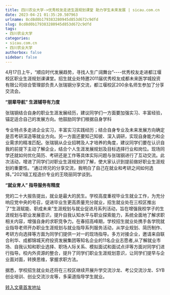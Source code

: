 ```yaml
---
title: 四川农业大学->优秀校友走进生涯规划课堂 助力学生未来发展 | sicau.com.cn
date: 2023-04-21 01:35:20.507963
urlname: 8cd8d0b179383280945d853d672c9dfd
slug: 8cd8d0b179383280945d853d672c9dfd
tags: 
- 四川农业大学
categories:
- sicau.com.cn
- 四川农业大学
authorbox: false
sidebar: false
---
```

4月17日上午，“顺应时代发展趋势，寻找人生广阔舞台”----优秀校友走进都江堰校区职业生涯规划课课堂。招生就业处特邀2011届优秀校友成都未来医学城投资有限公司综合管理部负责人张瑞钢分享交流，都江堰校区200余名师生参加了分享交流会。

**“朋辈导航” 生涯辅导有力度**

张瑞钢结合自身的职业生涯发展经历，建议同学们一方面要加强实习、丰富经验，锚定适合自己的发展方向。他鼓励同学们根据自身学科
<!--more-->
专业特点多走进企业实习，丰富实习实践经历；结合自身专业及未来发展方向确定是否考研深造等就业方向。另一方面还要知己知彼、深入调研，实现自身能力和企业需求的精准匹配。张瑞钢从企业招聘及人才培养的角度，建议同学们要在认识自我的前提下主动了解企业，结合个人生涯发展规划及目标选择行业和岗位。现场同学还就如何优化简历、考研还是工作等具体实际问题与张瑞钢进行了互动交流。此次活动，增进了同学们对职业生涯规划的了解，使大家认识到提前做好职业生涯规划的重要性。“通过师兄的分享交流，我明白了自己在就业和考研之间如何选择。”2021级工程造价专业的王晓丽同学谈到。

**“就业育人” 指导服务有精度**

党的二十大报告提出，就业是最大的民生。学校高度重视毕业生就业工作，为充分响应党中央的号召，促进毕业生更高质量充分就业，招生就业处在三校区推出了“生涯赋能、职成未来”生涯规划与就业促进月系列活动，旨在增强我校学子的生涯规划与职业发展意识，提升自我认知水平与职业探索能力，系统全面地了解求职相关内容，增强自身的求职竞争力。在春招高峰期，学校招生就业处携手各学院就业指导老师开办职业生涯规划与就业指导系列服务活动，从学业规划、简历制作、考研方向选择等方面为同学们提供一对一的现场指导。多方对接企业，邀请来自联合利华、成都锦城天府投资发展集团等知名企业的11名企业志愿者,从了解就业市场、自我认知和职业选择、职场人际关系、模拟面试和面试点评等方面对同学们进行指导。校内外资源的整合，提升了同学们职业生涯规划意识，让同学们提早与企业面对面，转换思维，掌握求职方法。

据悉，学校招生就业处还将在三校区继续开展升学交流沙龙、考公交流沙龙、SYB创业培训、创业交流沙龙等，多渠道指导学生就业。



[转入文章首发地址](https://news.sicau.edu.cn/info/1078/71871.htm)